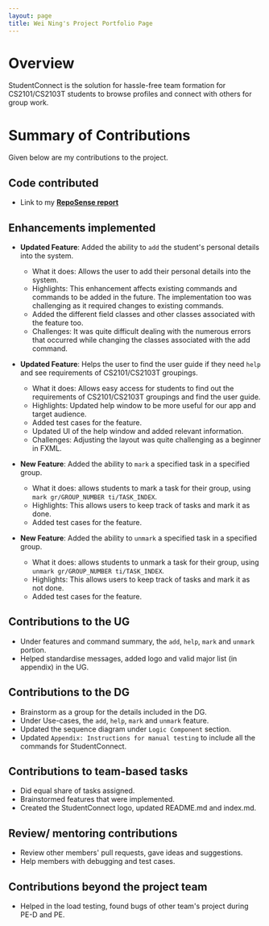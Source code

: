 ```yaml
---
layout: page
title: Wei Ning's Project Portfolio Page
---
```

# Overview

StudentConnect is the solution for hassle-free team formation for CS2101/CS2103T students to browse profiles and connect with others for group work.

# Summary of Contributions
Given below are my contributions to the project.

## Code contributed
* Link to my [**RepoSense report**](https://nus-cs2103-ay2324s1.github.io/tp-dashboard/?search=&sort=groupTitle&sortWithin=title&timeframe=commit&mergegroup=&groupSelect=groupByRepos&breakdown=true&checkedFileTypes=docs~functional-code~test-code&since=2023-09-22&chartGroupIndex=23&chartIndex=1)

## Enhancements implemented
* **Updated Feature**: Added the ability to `add` the student's personal details into the system.
  * What it does: Allows the user to add their personal details into the system.
  * Highlights: This enhancement affects existing commands and commands to be added in the future.
    The implementation too was challenging as it required changes to existing commands.
  * Added the different field classes and other classes associated with the feature too.
  * Challenges: It was quite difficult dealing with the numerous errors that occurred while changing the classes associated with the add command.

* **Updated Feature**: Helps the user to find the user guide if they need `help` and see requirements of CS2101/CS2103T groupings.
  * What it does: Allows easy access for students to find out the requirements of CS2101/CS2103T groupings and find the user guide.
  * Highlights: Updated help window to be more useful for our app and target audience.
  * Added test cases for the feature.
  * Updated UI of the help window and added relevant information.
  * Challenges: Adjusting the layout was quite challenging as a beginner in FXML.

* **New Feature**: Added the ability to `mark` a specified task in a specified group.
  * What it does: allows students to mark a task for their group, using `mark gr/GROUP_NUMBER ti/TASK_INDEX`.
  * Highlights: This allows users to keep track of tasks and mark it as done.
  * Added test cases for the feature.

* **New Feature**: Added the ability to `unmark` a specified task in a specified group.
  * What it does: allows students to unmark a task for their group, using `unmark gr/GROUP_NUMBER ti/TASK_INDEX`.
  * Highlights: This allows users to keep track of tasks and mark it as not done.
  * Added test cases for the feature.

## Contributions to the UG
* Under features and command summary, the `add`, `help`, `mark` and `unmark` portion.
* Helped standardise messages, added logo and valid major list (in appendix) in the UG.

## Contributions to the DG
* Brainstorm as a group for the details included in the DG.
* Under Use-cases, the `add`, `help`, `mark` and `unmark`  feature.
* Updated the sequence diagram under `Logic Component` section.
* Updated `Appendix: Instructions for manual testing` to include all the commands for StudentConnect.

## Contributions to team-based tasks
* Did equal share of tasks assigned.
* Brainstormed features that were implemented.
* Created the StudentConnect logo, updated README.md and index.md.

## Review/ mentoring contributions
* Review other members' pull requests, gave ideas and suggestions.
* Help members with debugging and test cases.

## Contributions beyond the project team
* Helped in the load testing, found bugs of other team's project during PE-D and PE.
